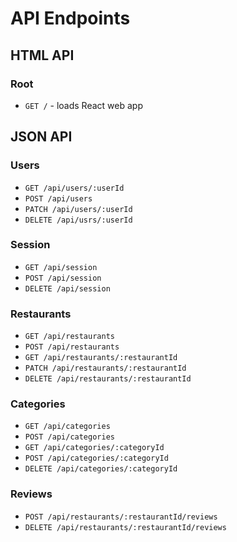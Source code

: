 # API Endpoints

## HTML API

### Root
 - `GET /` - loads React web app

## JSON API

### Users
 - `GET /api/users/:userId`
 - `POST /api/users`
 - `PATCH /api/users/:userId`
 - `DELETE /api/usrs/:userId`

### Session
 - `GET /api/session`
 - `POST /api/session`
 - `DELETE /api/session`

### Restaurants
 - `GET /api/restaurants`
 - `POST /api/restaurants`  
 - `GET /api/restaurants/:restaurantId`
 - `PATCH /api/restaurants/:restaurantId`
 - `DELETE /api/restaurants/:restaurantId`

### Categories
 - `GET /api/categories`
 - `POST /api/categories`
 - `GET /api/categories/:categoryId`
 - `POST /api/categories/:categoryId`
 - `DELETE /api/categories/:categoryId`

### Reviews
 - `POST /api/restaurants/:restaurantId/reviews`
 - `DELETE /api/restaurants/:restaurantId/reviews`
